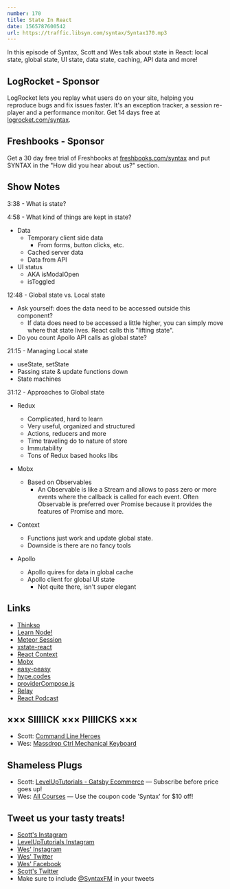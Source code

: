 ```yaml
---
number: 170
title: State In React
date: 1565787600542
url: https://traffic.libsyn.com/syntax/Syntax170.mp3
---
```


In this episode of Syntax, Scott and Wes talk about state in React: local state, global state, UI state, data state, caching, API data and more!

## LogRocket - Sponsor

LogRocket lets you replay what users do on your site, helping you reproduce bugs and fix issues faster. It's an exception tracker, a session re-player and a performance monitor. Get 14 days free at [logrocket.com/syntax](https://logrocket.com/syntax).

## Freshbooks - Sponsor

Get a 30 day free trial of Freshbooks at [freshbooks.com/syntax](https://freshbooks.com/syntax) and put SYNTAX in the "How did you hear about us?" section.

## Show Notes

3:38 - What is state?

4:58 - What kind of things are kept in state?

* Data
    * Temporary client side data
        * From forms, button clicks, etc.
    * Cached server data
    * Data from API
* UI status
    * AKA isModalOpen
    * isToggled

12:48 - Global state vs. Local state

* Ask yourself: does the data need to be accessed outside this component?
	* If data does need to be accessed a little higher, you can simply move where that state lives. React calls this "lifting state".
* Do you count Apollo API calls as global state?

21:15 - Managing Local state

* useState, setState
* Passing state & update functions down
* State machines

31:12 - Approaches to Global state

* Redux
    * Complicated, hard to learn
    * Very useful, organized and structured
    * Actions, reducers and more
    * Time traveling do to nature of store
    * Immutability
    * Tons of Redux based hooks libs
* Mobx
    * Based on Observables
        * An Observable is like a Stream and allows to pass zero or more events where the callback is called for each event. Often Observable is preferred over Promise because it provides the features of Promise and more.
* Context
    * Functions just work and update global state.
    * Downside is there are no fancy tools

* Apollo
    * Apollo quires for data in global cache
    * Apollo client for global UI state
        * Not quite there, isn't super elegant

## Links
* [Thinkso](https://thinkso.com/)
* [Learn Node!](https://wesbos.com/learn-node/)
* [Meteor Session](https://docs.meteor.com/api/session.html)
* [xstate-react](https://github.com/davidkpiano/xstate/tree/master/packages/xstate-react#readme)
* [React Context](https://reactjs.org/docs/context.html)
* [Mobx](https://mobx.js.org/)
* [easy-peasy](https://github.com/ctrlplusb/easy-peasy)
* [hype.codes](https://hype.codes/)
* [providerCompose.js](https://gist.github.com/stolinski/2d9545e19dd67bda64143cb1aae04ac0)
* [Relay](https://relay.dev/)
* [React Podcast](https://reactpodcast.simplecast.fm/)

## ××× SIIIIICK ××× PIIIICKS ×××
* Scott: [Command Line Heroes](https://www.redhat.com/en/command-line-heroes)
* Wes: [Massdrop Ctrl Mechanical Keyboard](https://drop.com/buy/massdrop-ctrl-mechanical-keyboard)

## Shameless Plugs
* Scott: [LevelUpTutorials - Gatsby Ecommerce](https://www.leveluptutorials.com/pro) — Subscribe before price goes up!
* Wes: [All Courses](https://wesbos.com/courses/) — Use the coupon code 'Syntax' for $10 off!

## Tweet us your tasty treats!
* [Scott's Instagram](https://www.instagram.com/stolinski/)
* [LevelUpTutorials Instagram](https://www.instagram.com/LevelUpTutorials/)
* [Wes' Instagram](https://www.instagram.com/wesbos/)
* [Wes' Twitter](https://twitter.com/wesbos)
* [Wes' Facebook](https://www.facebook.com/wesbos.developer)
* [Scott's Twitter](https://twitter.com/stolinski)
* Make sure to include [@SyntaxFM](https://twitter.com/SyntaxFM) in your tweets